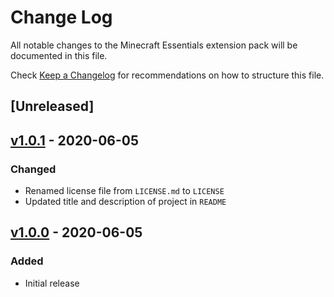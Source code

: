 # Change Log

All notable changes to the Minecraft Essentials extension pack will be documented in this file.

Check [Keep a Changelog](http://keepachangelog.com/) for recommendations on how to structure this file.

## [Unreleased]

## [v1.0.1](https://github.com/pahimar/vscode-minecraft-essentials/releases/tag/v1.0.1) - 2020-06-05

### Changed

* Renamed license file from `LICENSE.md` to `LICENSE`
* Updated title and description of project in `README`

## [v1.0.0](https://github.com/pahimar/vscode-minecraft-essentials/releases/tag/v1.0.0) - 2020-06-05

### Added

* Initial release
